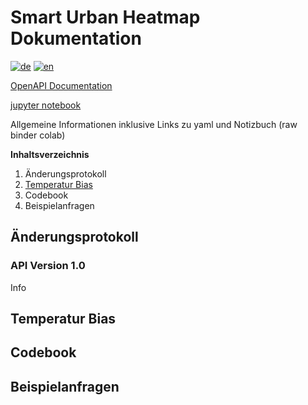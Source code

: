 # Smart Urban Heatmap Dokumentation

[![de](https://img.shields.io/badge/lang-de-green.svg)](./README.de)
[![en](https://img.shields.io/badge/lang-en-red.svg)](./README)


[OpenAPI Documentation](/Swagger/)

[jupyter notebook](python_examples.ipynb)

Allgemeine Informationen inklusive Links zu yaml und Notizbuch (raw binder colab)

**Inhaltsverzeichnis**

1. Änderungsprotokoll
2. [Temperatur Bias](#temperature-bias)
3. Codebook
4. Beispielanfragen

## Änderungsprotokoll

### API Version 1.0
Info

## Temperatur Bias

## Codebook

## Beispielanfragen